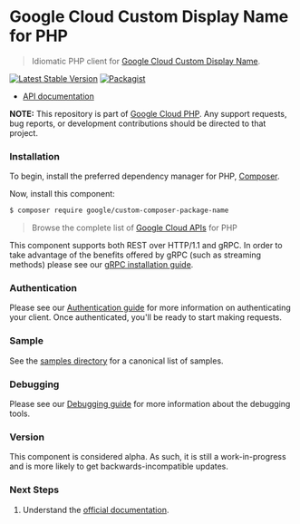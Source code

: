 # Google Cloud Custom Display Name for PHP

> Idiomatic PHP client for [Google Cloud Custom Display Name](https://cloud.google.com/coustom-product).

[![Latest Stable Version](https://poser.pugx.org/google/custom-composer-package-name/v/stable)](https://packagist.org/packages/google/custom-composer-package-name) [![Packagist](https://img.shields.io/packagist/dm/google/custom-composer-package-name.svg)](https://packagist.org/packages/google/custom-composer-package-name)

* [API documentation](https://cloud.google.com/php/docs/reference/custom-composer-package-name/latest)

**NOTE:** This repository is part of [Google Cloud PHP](https://github.com/googleapis/google-cloud-php). Any
support requests, bug reports, or development contributions should be directed to
that project.

### Installation

To begin, install the preferred dependency manager for PHP, [Composer](https://getcomposer.org/).

Now, install this component:

```sh
$ composer require google/custom-composer-package-name
```

> Browse the complete list of [Google Cloud APIs](https://cloud.google.com/php/docs/reference)
> for PHP

This component supports both REST over HTTP/1.1 and gRPC. In order to take advantage of the benefits
offered by gRPC (such as streaming methods) please see our
[gRPC installation guide](https://cloud.google.com/php/grpc).

### Authentication

Please see our [Authentication guide](https://github.com/googleapis/google-cloud-php/blob/main/AUTHENTICATION.md) for more information
on authenticating your client. Once authenticated, you'll be ready to start making requests.

### Sample

See the [samples directory](https://github.com/googleapis/google-cloud-php-custom-repo/tree/main/samples) for a canonical list of samples.

### Debugging

Please see our [Debugging guide](https://github.com/googleapis/google-cloud-php/blob/main/DEBUG.md)
for more information about the debugging tools.

### Version

This component is considered alpha. As such, it is still a work-in-progress and is more likely to get backwards-incompatible updates.

### Next Steps

1. Understand the [official documentation](https://cloud.google.com/coustom-product/docs/reference/rest/).
